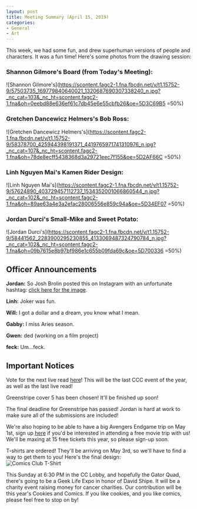 ```yaml
---
layout: post
title: Meeting Summary (April 15, 2019)
categories:
- General
- Art
---
```


This week, we had some fun, and drew superhuman versions of people and characters.  It was a fun time!  Here's some photos from the drawing session:

### Shannon Gilmore's Board (from Today's Meeting):  
![Shannon Gilmore's](https://scontent.fagc2-1.fna.fbcdn.net/v/t1.15752-9/57503735_169779840640021_1320687690307338240_n.jpg?_nc_cat=103&_nc_ht=scontent.fagc2-1.fna&oh=0eebd88e636ef61c7db45e6e55cbfb26&oe=5D3C69B5 =50%)

### Gretchen Dancewicz Helmers's Bob Ross:  
![Gretchen Dancewicz Helmers's](https://scontent.fagc2-1.fna.fbcdn.net/v/t1.15752-9/58378700_425944398191371_4419765971741310976_n.jpg?_nc_cat=107&_nc_ht=scontent.fagc2-1.fna&oh=78de8ecff5438368d3a29721eec7f155&oe=5D2AF66C =50%)

### Linh Nguyen Mai's Kamen Rider Design:  
![Linh Nguyen Mai's](https://scontent.fagc2-1.fna.fbcdn.net/v/t1.15752-9/57624890_403729457112737_1534352001066860544_n.jpg?_nc_cat=102&_nc_ht=scontent.fagc2-1.fna&oh=89ae63a4e3a2efac28006556e859c94a&oe=5D34EF07 =50%)

### Jordan Durci's Small-Mike and Sweet Potato:  
![Jordan Durci's](https://scontent.fagc2-1.fna.fbcdn.net/v/t1.15752-9/58441562_2283900295230855_4133069487324790784_n.jpg?_nc_cat=102&_nc_ht=scontent.fagc2-1.fna&oh=09b7615e8b97bf986e1c655b09fda69c&oe=5D700336 =50%)

## Officer Announcements

**Jordan:**  So Josh Brolin posted this on Instagram with an unfortunate hashtag:  [click here for the image](https://scontent.fagc2-1.fna.fbcdn.net/v/t1.15752-9/58382923_422142851937691_3694842364817309696_n.png?_nc_cat=110&_nc_ht=scontent.fagc2-1.fna&oh=e060346bcfdc92da306fb0723fabaa78&oe=5D72637D).

**Linh:**  Joker was fun.

**Will:**  I got a dollar and a dream, you know what I mean.

**Gabby:**  I miss Aries season.

**Gwen:**  ded (working on a film project)

**feck:**  Um...feck.

## Important Notices

Vote for the next live read [here](https://docs.google.com/forms/d/e/1FAIpQLSdmQQHQ8CIJbGw_609sYo0mJLp5Opzr6TaLbpuhkaOk4BVxFA/viewform?usp=sf_link)!  This will be the last CCC event of the year, as well as the last live read!

Greenstripe cover 5 has been chosen!  It'll be finished up soon!

The final deadline for Greenstripe has passed!  Jordan is hard at work to make sure all of the submissions are included!

We're also hoping to be able to have a big Avengers Endgame trip on May 1st, sign up [here](https://docs.google.com/forms/d/e/1FAIpQLSdEsLGnhSADnhPLHrjv-IUlKvRHaYfc3yo1J4vXLZNeVBxwPg/viewform?usp=sf_link) if you'd be interested in attending a free movie trip with us!  We'll be maxing at 15 free tickets this year, so please sign-up soon.

T-shirts are ordered!  They'll be arriving on May 3rd, so we'll have to find a way to get them to you!  Here's the final design:  
![Comics Club T-Shirt](https://asset-service.out.customink.com/asset/PO30256237-front.png?cid=aHR0cHM6Ly9jdXN0b21pbmstb3JkZXItcHJvZHVjdGlvbi1yZWFkeS1hcnR3b3JrLWVhc3QtcHJvZC5zMy5hbWF6b25hd3MuY29tL2J1bGsvNzMyNjUyMDMvUE8zMDI1NjIzNy1mcm9udC5wbmc_WC1BbXotQWxnb3JpdGhtPUFXUzQtSE1BQy1TSEEyNTYmWC1BbXotQ3JlZGVudGlhbD1BS0lBSklCWVdORFFTNUFDRkFJQSUyRjIwMTkwNDIyJTJGdXMtZWFzdC0xJTJGczMlMkZhd3M0X3JlcXVlc3QmWC1BbXotRGF0ZT0yMDE5MDQyMlQyMTE3MjlaJlgtQW16LUV4cGlyZXM9NjA0ODAwJlgtQW16LVNpZ25lZEhlYWRlcnM9aG9zdCZYLUFtei1TaWduYXR1cmU9YjQ5MjZlNDI0MGI3OTJmODlhOTU2OGM5Y2ZlMmNmNDhmN2Q4M2EwNDFmZWVlYmFlZGEyM2I4MzNlZjBkNGU4Ng)

This Sunday at 6:30 PM in the CC Lobby, and hopefully the Gator Quad, there's going to be a Geek Life Expo in honor of David Shipe.  It will be a charity event raising money for cancer charities.  Our contribution will be this year's Cookies and Comics.  If you like cookies, and you like comics, please feel free to stop on by!

